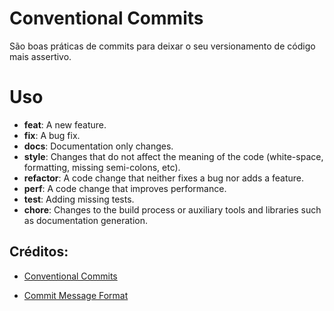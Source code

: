 # Conventional Commits

São boas práticas de commits para deixar o seu versionamento de código mais assertivo.

# Uso

* **feat**: A new feature.
* **fix**: A bug fix.
* **docs**: Documentation only changes.
* **style**: Changes that do not affect the meaning of the code (white-space, formatting, missing semi-colons, etc).
* **refactor**: A code change that neither fixes a bug nor adds a feature.
* **perf**: A code change that improves performance.
* **test**: Adding missing tests.
* **chore**: Changes to the build process or auxiliary tools and libraries such as documentation generation.

## Créditos:

- [Conventional Commits](https://www.conventionalcommits.org/en/v1.0.0/)

- [Commit Message Format](https://gist.github.com/develar/273e2eb938792cf5f86451fbac2bcd51)